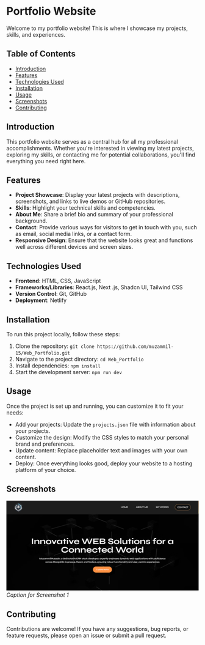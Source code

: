 # Portfolio Website

Welcome to my portfolio website! This is where I showcase my projects, skills, and experiences. 

## Table of Contents

- [Introduction](#introduction)
- [Features](#features)
- [Technologies Used](#technologies-used)
- [Installation](#installation)
- [Usage](#usage)
- [Screenshots](#screenshots)
- [Contributing](#contributing)

## Introduction

This portfolio website serves as a central hub for all my professional accomplishments. Whether you're interested in viewing my latest projects, exploring my skills, or contacting me for potential collaborations, you'll find everything you need right here.

## Features

- **Project Showcase**: Display your latest projects with descriptions, screenshots, and links to live demos or GitHub repositories.
- **Skills**: Highlight your technical skills and competencies.
- **About Me**: Share a brief bio and summary of your professional background.
- **Contact**: Provide various ways for visitors to get in touch with you, such as email, social media links, or a contact form.
- **Responsive Design**: Ensure that the website looks great and functions well across different devices and screen sizes.

## Technologies Used

- **Frontend**: HTML, CSS, JavaScript
- **Frameworks/Libraries**: React.js, Next .js, Shadcn UI, Tailwind CSS
- **Version Control**: Git, GitHub
- **Deployment**: Netlify

## Installation

To run this project locally, follow these steps:

1. Clone the repository: `git clone https://github.com/muzammil-15/Web_Portfolio.git`
2. Navigate to the project directory: `cd Web_Portfolio`
3. Install dependencies: `npm install`
4. Start the development server: `npm run dev`

## Usage

Once the project is set up and running, you can customize it to fit your needs:

- Add your projects: Update the `projects.json` file with information about your projects.
- Customize the design: Modify the CSS styles to match your personal brand and preferences.
- Update content: Replace placeholder text and images with your own content.
- Deploy: Once everything looks good, deploy your website to a hosting platform of your choice.

## Screenshots

![Screenshot 1](./public/assets/readme.PNG)
*Caption for Screenshot 1*



## Contributing

Contributions are welcome! If you have any suggestions, bug reports, or feature requests, please open an issue or submit a pull request.

<!-- ## License

This project is licensed under the [MIT License](LICENSE). -->